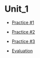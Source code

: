 # Unit_1

* [Practice #1](https://github.com/nicolas2589/DatosMasivos/new/Unidad_1/Unit_1/Practice_1)
* [Practice #2](https://github.com/nicolas2589/DatosMasivos/new/Unidad_1/Unit_1/Practice_2)
* [Practice #3](https://github.com/nicolas2589/DatosMasivos/new/Unidad_1/Unit_1/Practice_3)

* [Evaluation](https://github.com/nicolas2589/DatosMasivos/new/Unidad_1/Unit_1/Evaluation)

